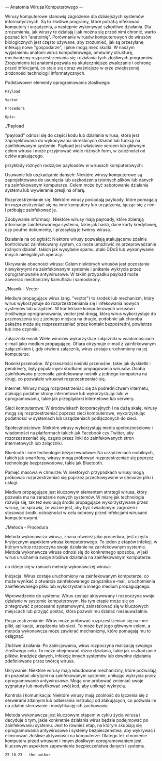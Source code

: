-- Anatomia Wirusa Komputerowego --

Wirusy komputerowe stanowią zagrożenie dla dzisiejszych systemów informatycznych. Są to złośliwe programy, które potrafią infekować komputery i urządzenia, a następnie wykonywać szkodliwe działania. Dla zrozumienia, jak wirusy te działają i jak można się przed nimi chronić, warto poznać ich "anatomię". Porównanie wirusów komputerowych do wirusów biologicznych jest często używane, aby zrozumieć, jak są przesyłane, infekują nowe "gospodarze", i jakie mogą mieć skutki. W naszym wyjaśnieniu anatomi wirus komputerowego, omówimy strukturę, mechanizmy rozprzestrzeniania się i działania tych złośliwych programów. Zrozumienie tej anatomi pozwala na skuteczniejsze zwalczanie i ochronę przed infekcjami, co staje się coraz ważniejsze w erze zwiększonej złożoności technologii informatycznych.

Podstawower elementy oprogramowania zlosliwego:

    Payload

    Vector

    Procedura

    Opis:

./Payload

"payload" odnosi się do części kodu lub działania wirusa, która jest zaprojektowana do wykonywania określonych działań lub funkcji na zainfekowanym systemie. Payload jest właściwie sercem lub głównym celem wirusa i może przyjmować wiele różnych form, w zależności od celów atakującego.

przykłady różnych rodzajów payloadów w wirusach komputerowych:

Usuwanie lub uszkadzanie danych: Niektóre wirusy komputerowe są zaprojektowane do usunięcia lub uszkodzenia istotnych plików lub danych na zainfekowanym komputerze. Celem może być sabotowanie działania systemu lub wywieranie presji na ofiarę.

Rozprzestrzenianie się: Niektóre wirusy posiadają payloady, które pomagają im rozprzestrzeniać się na inne komputery lub urządzenia, łącząc się z nimi i próbując zainfekować je.

Zdobywanie informacji: Niektóre wirusy mają payloady, które zbierają informacje zainfekowanego systemu, takie jak hasła, dane karty kredytowej, czy poufne dokumenty, i przesyłają je twórcy wirusa.

Działania na odległość: Niektóre wirusy pozwalają atakującemu zdalnie kontrolować zainfekowany system, co może umożliwić im przeprowadzanie różnych działań, takich jak wysyłanie spamu, ataki DDoS lub wykonywanie innych nielegalnych operacji.

Ukrywanie obecności wirusa: Celem niektórych wirusów jest pozostanie niewykrytymi na zainfekowanym systemie i unikanie wykrycia przez oprogramowanie antywirusowe. W takim przypadku payload może zawierać mechanizmy kamuflażu i samoobrony.

./Nosnik - Vector

Medium propagujące wirus (ang. "vector") to środek lub mechanizm, który wirus wykorzystuje do rozprzestrzeniania się i infekowania nowych systemów lub urządzeń. W kontekście komputerowych wirusów i złośliwego oprogramowania, vector jest drogą, którą wirus wykorzystuje do przenoszenia się z jednego miejsca na drugie, podobnie jak choroba zakaźna może się rozprzestrzeniać przez kontakt bezpośredni, powietrze lub inne czynniki.

Załączniki email: Wiele wirusów wykorzystuje załączniki w wiadomościach e-mail jako medium propagujące. Ofiara otrzymuje e-mail z zainfekowanym załącznikiem i, gdy otwiera załącznik, wirus zostaje uruchomiony na jej komputerze.

Nośniki przenośne: W przeszłości nośniki przenośne, takie jak dyskietki i pendrive'y, były popularnymi środkami propagowania wirusów. Osoba zainfekowana przenosiła zainfekowany nośnik z jednego komputera na drugi, co pozwalało wirusowi rozprzestrzeniać się.

Internet: Wirusy mogą rozprzestrzeniać się za pośrednictwem internetu, atakując podatne strony internetowe lub wykorzystując luki w oprogramowaniu, takie jak przeglądarki internetowe lub serwery.

Sieci komputerowe: W środowiskach korporacyjnych i na dużą skalę, wirusy mogą się rozprzestrzeniać poprzez sieci komputerowe, wykorzystując podatności w systemach lub urządzeniach podłączonych do sieci.

Społecznościowe: Niektóre wirusy wykorzystują media społecznościowe i wiadomości na platformach takich jak Facebook czy Twitter, aby rozprzestrzeniać się, często przez linki do zainfekowanych stron internetowych lub załączniki.

Bluetooth i inne technologie bezprzewodowe: Na urządzeniach mobilnych, takich jak smartfony, wirusy mogą próbować rozprzestrzeniać się poprzez technologie bezprzewodowe, takie jak Bluetooth.

Pamięć masowa w chmurze: W niektórych przypadkach wirusy mogą próbować rozprzestrzeniać się poprzez przechowywane w chmurze pliki i usługi.

Medium propagujące jest kluczowym elementem strategii wirusa, który pozwala mu na zarażanie nowych systemów. W miarę jak technologia rozwija się, tak też ewoluują środki propagujące wykorzystywane przez wirusy, co sprawia, że ważne jest, aby być świadomym zagrożeń i stosować środki ostrożności w celu ochrony przed infekcjami wirusami komputerowymi.

./Metoda - Procedura

Metoda wykonawcza wirusa, znana również jako procedura, jest często krytycznym aspektem wirusa komputerowego. To jeden z etapów infekcji, w którym wirus rozpoczyna swoje działanie na zainfekowanym systemie. Metoda wykonawcza wirusa odnosi się do konkretnego sposobu, w jaki wirus uruchamia swoje złośliwe działania na zainfekowanym komputerze.

co dzieje się w ramach metody wykonawczej wirusa:

Inicjacja: Wirus zostaje uruchomiony na zainfekowanym komputerze, co może wynikać z otwarcia zainfekowanego załącznika e-mail, uruchomienia zainfekowanego pliku lub wykorzystania innego medium propagującego.

Wprowadzenie do systemu: Wirus zostaje aktywowany i rozpoczyna swoje działanie w systemie komputerowym. Na tym etapie może się on zintegrować z procesami systemowymi, zainstalować się w kluczowych miejscach lub przyjąć postać, która pozwoli mu działać niezauważalnie.

Rozprzestrzenianie: Wirus może próbować rozprzestrzeniać się na inne pliki, aplikacje, urządzenia lub sieci. To może być jego głównym celem, a metoda wykonawcza może zawierać mechanizmy, które pomagają mu to osiągnąć.

Złośliwe działania: Po zainicjowaniu, wirus rozpoczyna realizację swojego złośliwego celu. To może obejmować różne działania, takie jak uszkadzanie plików, kradzież danych, infekcję innych systemów lub dowolne działania zdefiniowane przez twórcę wirusa.

Ukrywanie: Niektóre wirusy mają wbudowane mechanizmy, które pozwalają im pozostać ukrytymi na zainfekowanym systemie, unikając wykrycia przez oprogramowanie antywirusowe. Mogą one próbować zmieniać swoje sygnatury lub modyfikować swój kod, aby uniknąć wykrycia.

Kontrola i komunikacja: Niektóre wirusy mają zdolność do łączenia się z serwerami zdalnymi lub odbierania instrukcji od atakujących, co pozwala im na zdalne sterowanie i modyfikację ich zachowania.

Metoda wykonawcza jest kluczowym etapem w cyklu życia wirusa i decyduje o tym, jakie konkretnie działania wirus będzie podejmować po zainfekowaniu systemu. Jest to również etap, na którym skupiają się oprogramowania antywirusowe i systemy bezpieczeństwa, aby wykrywać i eliminować złośliwe aktywności na komputerze. Dlatego też chronienie komputera przed wirusami i innym złośliwym oprogramowaniem jest kluczowym aspektem zapewnienia bezpieczeństwa danych i systemu.

    25-10-23 - the author

